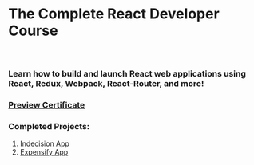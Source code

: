 # The Complete React Developer Course 
<br>

### Learn how to build and launch React web applications using React, Redux, Webpack, React-Router, and more!

### [Preview Certificate](https://www.udemy.com/certificate/UC-6fb38828-1a30-49f0-b5e0-324c7becb161/)

### Completed Projects:
1. [Indecision App](https://github.com/muhammadalsattar/Indecision-App)
2. [Expensify App](https://github.com/muhammadalsattar/Expensify-App)
